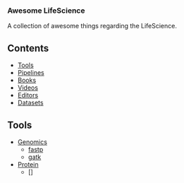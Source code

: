 ### **Awesome LifeScience**

A collection of awesome things regarding the LifeScience.

## Contents
- [Tools](#tools)
- [Pipelines](#pipelines)
- [Books](#books)
- [Videos](#videos)
- [Editors](#editors)
- [Datasets](#datasets)

## Tools
- [Genomics](#genomics)
    - [fastp](#fastp)
    - [gatk](#gatk)
- [Protein](#protein)
    - []